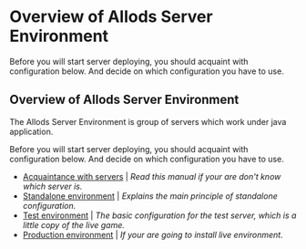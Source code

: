 Overview of Allods Server Environment
====

Before you will start server deploying, you should acquaint with configuration below. And decide on which configuration you have to use.

Overview of Allods Server Environment
--

The Allods Server Environment is group of servers which work under java application.

Before you will start server deploying, you should acquaint with configuration below. And decide on which configuration you have to use.

- [Acquaintance with servers](/acquaintance-with-servers.md) | *Read this manual if your are don't know which server is.*
- [Standalone environment](/standalone-environment.md) | *Explains the main principle of standalone configuration.*
- [Test environment](/test-environment.md) | *The basic configuration for the test server, which is a little copy of the live game.*
- [Production environment](/production-environment.md) | *If your are going to install live environment.*
